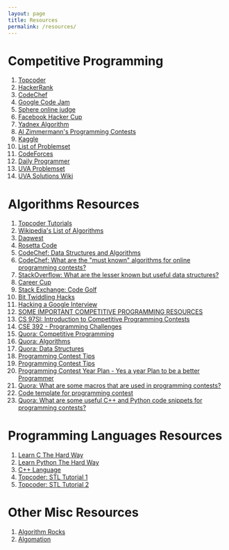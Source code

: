 ```yaml
---
layout: page
title: Resources
permalink: /resources/
---
```


Competitive Programming
=======================

1. [Topcoder](http://community.topcoder.com/tc)
2. [HackerRank](https://www.hackerrank.com)
3. [CodeChef](http://www.codechef.com/)
4. [Google Code Jam](https://code.google.com/codejam)
5. [Sphere online judge](http://www.spoj.com/tutorials/)
6. [Facebook Hacker Cup](https://www.facebook.com/hackercup)
7. [Yadnex Algorithm](http://contest.yandex.com/)
8. [Al Zimmermann's Programming Contests](http://www.azspcs.net/)
9. [Kaggle](http://kaggle.com/)
10. [List of Problemset](http://www.algorithmist.com/index.php/List_of_Problemsets)
11. [CodeForces](http://codeforces.com/)
12. [Daily Programmer](http://www.reddit.com/r/dailyprogrammer/)
13. [UVA Problemset](http://uva.onlinejudge.org/index.php?option=com_onlinejudge&Itemid=8&category=1)
14. [UVA Solutions Wiki](http://www.algorithmist.com/index.php/Category:UVa_Online_Judge)

Algorithms Resources
====================
1. [Topcoder Tutorials](http://help.topcoder.com/data-science/competing-in-algorithm-challenges/algorithm-tutorials/)
2. [Wikipedia's List of Algorithms](http://en.wikipedia.org/wiki/List_of_algorithms#Graph_drawing)
3. [Daqwest](http://algorithm.daqwest.com/)
4. [Rosetta Code](http://rosettacode.org/wiki/Rosetta_Code)
5. [CodeChef: Data Structures and Algorithms](http://discuss.codechef.com/questions/48877/data-structures-and-algorithms)
6. [CodeChef: What are the "must known" algorithms for online programming contests?](http://discuss.codechef.com/questions/18752/what-are-the-must-known-algorithms-for-online-programming-contests)
7. [StackOverflow: What are the lesser known but useful data structures?](http://stackoverflow.com/questions/500607/what-are-the-lesser-known-but-useful-data-structures)
8. [Career Cup](http://www.careercup.com/)
9. [Stack Exchange: Code Golf](http://codegolf.stackexchange.com/)
10. [Bit Twiddling Hacks](https://sites.google.com/site/kmrvikash/home/cpp-interview-link/questions/bit-twiddling-hacks-)
11. [Hacking a Google Interview](http://courses.csail.mit.edu/iap/interview/materials.php)
12. [SOME IMPORTANT COMPETITIVE PROGRAMMING RESOURCES](http://micklr.com/some-important-competitive-programming-resources/)
13. [CS 97SI: Introduction to Competitive Programming Contests](http://web.stanford.edu/class/cs97si/)
14. [CSE 392 - Programming Challenges](http://www3.cs.stonybrook.edu/~skiena/392/)
15. [Quora: Competitive Programming](http://www.quora.com/Competitive-Programming)
16. [Quora: Algorithms](http://www.quora.com/Algorithms)
17. [Quora: Data Structures](http://www.quora.com/Data-Structures)
18. [Programming Contest Tips](http://jj09.net/programming-contest-tips/)
19. [Programming Contest Tips](http://mrmbdctg.freehostia.com/contest_Tipsforbeginner.html)
20. [Programming Contest Year Plan - Yes a year Plan to be a better Programmer](http://mrmbdctg.freehostia.com/contest_Tipsforbeginner.html)
21. [Quora: What are some macros that are used in programming contests?](http://www.quora.com/What-are-some-macros-that-are-used-in-programming-contests)
22. [Code template for programming contest](https://gist.github.com/pondering/3857190)
23. [Quora: What are some useful C++ and Python code snippets for programming contests?](http://www.quora.com/What-are-some-useful-C++-and-Python-code-snippets-for-programming-contests)

Programming Languages Resources
================================
1. [Learn C The Hard Way](http://c.learncodethehardway.org/book/)
2. [Learn Python The Hard Way](http://learnpythonthehardway.org/)
3. [C++ Language](http://www.cplusplus.com/doc/tutorial/)
4. [Topcoder: STL Tutorial 1](http://community.topcoder.com/tc?module=Static&d1=tutorials&d2=standardTemplateLibrary)
5. [Topcoder: STL Tutorial 2](http://community.topcoder.com/tc?module=Static&d1=tutorials&d2=standardTemplateLibrary2)

Other Misc Resources
====================
1. [Algorithm Rocks](http://www.algorithms.rocks/)
2. [Algomation](http://www.algomation.com/)
